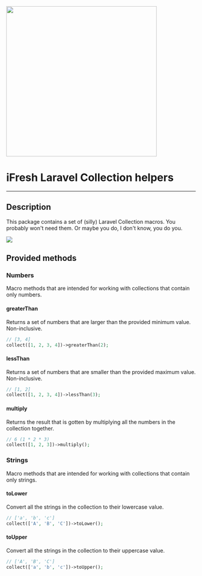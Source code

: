 <a href="https://ifresh.nl" target="_blank">
<img src="https://ifresh.nl/app/themes/ifresh/dist/images/logo.svg" width="400">
</a>

# iFresh Laravel Collection helpers
- --

## Description
This package contains a set of (silly) Laravel Collection macros. You probably won't need them. 
Or maybe you do, I don't know, you do you.

<img src="https://preview.redd.it/klb6rlh9lm871.jpg?auto=webp&s=e346e57ccaec7f7b6962b019e63fd1aa0b2d3e65">

## Provided methods

### Numbers
Macro methods that are intended for working with collections that contain only numbers.

#### greaterThan
Returns a set of numbers that are larger than the provided minimum value. Non-inclusive.
```php
// [3, 4]
collect([1, 2, 3, 4])->greaterThan(2); 
```

#### lessThan
Returns a set of numbers that are smaller than the provided maximum value. Non-inclusive.
```php
// [1, 2]
collect([1, 2, 3, 4])->lessThan(3); 
```

#### multiply
Returns the result that is gotten by multiplying all the numbers in the collection together.
```php
// 6 (1 * 2 * 3)
collect([1, 2, 3])->multiply();
```

### Strings
Macro methods that are intended for working with collections that contain only strings.

#### toLower
Convert all the strings in the collection to their lowercase value.
```php
// ['a', 'b', 'c']
collect(['A', 'B', 'C'])->toLower();
```

#### toUpper
Convert all the strings in the collection to their uppercase value.
```php
// ['A', 'B', 'C']
collect(['a', 'b', 'c'])->toUpper();
```